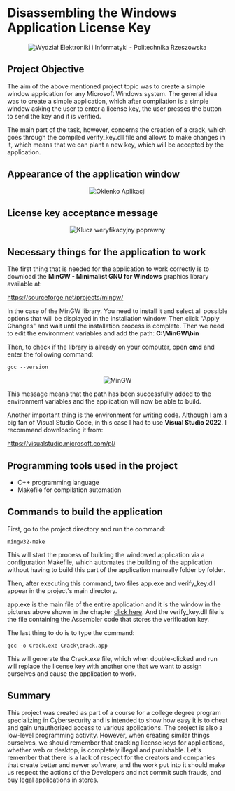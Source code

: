 # Disassembling the Windows Application License Key

<p align="center">
  <img src="https://github.com/user-attachments/assets/db10c382-01a6-41bb-8a80-89dec288e2b0" alt="Wydział Elektroniki i Informatyki - Politechnika Rzeszowska">
</p>

## Project Objective

The aim of the above mentioned project topic was to create a simple window application for any Microsoft Windows system. The general idea was to create a simple application, which after compilation is a simple window asking the user to enter a license key, the user presses the button to send the key and it is verified.

The main part of the task, however, concerns the creation of a crack, which goes through the compiled verify_key.dll file and allows to make changes in it, which means that we can plant a new key, which will be accepted by the application.

## Appearance of the application window

<p align="center">
    <img src="https://github.com/user-attachments/assets/cf02ad10-522c-48eb-a2ab-4ae6d686a4bd" alt="Okienko Aplikacji">
</p>

## License key acceptance message

<p align="center">
    <img src="https://github.com/user-attachments/assets/37d2f04b-2f07-4613-9b25-0892914faa61" alt="Klucz weryfikacyjny poprawny">
</p>

## Necessary things for the application to work

The first thing that is needed for the application to work correctly is to download the **MinGW - Minimalist GNU for Windows** graphics library available at:

https://sourceforge.net/projects/mingw/

In the case of the MinGW library. You need to install it and select all possible options that will be displayed in the installation window. Then click "Apply Changes" and wait until the installation process is complete. Then we need to edit the environment variables and add the path: **C:\MinGW\bin**

Then, to check if the library is already on your computer, open **cmd** and enter the following command:

```gcc --version```

<div style="text-align: center;">
    <img src="https://github.com/user-attachments/assets/b5a2db0f-9a32-42d3-95d5-180a84ce2912" alt="MinGW">
</div>

This message means that the path has been successfully added to the environment variables and the application will now be able to build.

Another important thing is the environment for writing code. Although I am a big fan of Visual Studio Code, in this case I had to use **Visual Studio 2022**. I recommend downloading it from:

https://visualstudio.microsoft.com/pl/

## Programming tools used in the project

- C++ programming language
- Makefile for compilation automation

## Commands to build the application

First, go to the project directory and run the command:

```mingw32-make```

This will start the process of building the windowed application via a configuration Makefile, which automates the building of the application without having to build this part of the application manually folder by folder.

Then, after executing this command, two files app.exe and verify_key.dll appear in the project's main directory.

app.exe is the main file of the entire application and it is the window in the pictures above shown in the chapter [click here](#appearance-of-the-application-window). And the verify_key.dll file is the file containing the Assembler code that stores the verification key.

The last thing to do is to type the command:

```gcc -o Crack.exe Crack\crack.app```

This will generate the Crack.exe file, which when double-clicked and run will replace the license key with another one that we want to assign ourselves and cause the application to work.

## Summary

This project was created as part of a course for a college degree program specializing in Cybersecurity and is intended to show how easy it is to cheat and gain unauthorized access to various applications. The project is also a low-level programming activity. However, when creating similar things ourselves, we should remember that cracking license keys for applications, whether web or desktop, is completely illegal and punishable. Let's remember that there is a lack of respect for the creators and companies that create better and newer software, and the work put into it should make us respect the actions of the Developers and not commit such frauds, and buy legal applications in stores.
